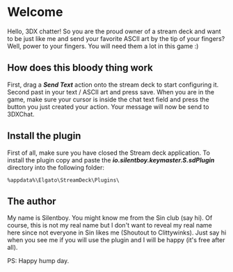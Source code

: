 # Welcome

Hello, 3DX chatter! So you are the proud owner of a stream deck and want to be just like me and
send your favorite ASCII art by the tip of your fingers? Well, power to your fingers. You will need them a lot in this game :)


## How does this bloody thing work

First, drag a ***Send Text*** action onto the stream deck to start configuring it. Second past in your
text / ASCII art and press save. When you are in the game, make sure your cursor is inside the chat text field and press the button you just created your action. Your message will now be send to 3DXChat.


## Install the plugin

First of all, make sure you have closed the Stream deck application. To install the plugin copy and paste the ***io.silentboy.keymaster.S.sdPlugin*** directory into the following folder:

```
%appdata%\Elgato\StreamDeck\Plugins\
```

## The author

My name is Silentboy. You might know me from the Sin club (say hi). Of course, this is not my real name but I don't want to reveal my real name here since not everyone in Sin likes me (Shoutout to Clittywinks). Just say hi when you see me if you will use the plugin and I will be happy (it's free after all).

PS: Happy hump day.

